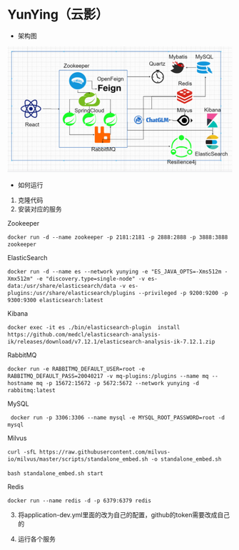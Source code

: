 # YunYing（云影）

- 架构图

![image-20241108002727024](images/image-20241108002727024.png)

- 如何运行

1. 克隆代码
2. 安装对应的服务

Zookeeper

```
docker run -d --name zookeeper -p 2181:2181 -p 2888:2888 -p 3888:3888 zookeeper
```

ElasticSearch

```
docker run -d --name es --network yunying -e "ES_JAVA_OPTS=-Xms512m -Xmx512m" -e "discovery.type=single-node" -v es-data:/usr/share/elasticsearch/data -v es-plugins:/usr/share/elasticsearch/plugins --privileged -p 9200:9200 -p 9300:9300 elasticsearch:latest
```

Kibana

```
docker exec -it es ./bin/elasticsearch-plugin  install https://github.com/medcl/elasticsearch-analysis-ik/releases/download/v7.12.1/elasticsearch-analysis-ik-7.12.1.zip
```

RabbitMQ

```
docker run -e RABBITMQ_DEFAULT_USER=root -e RABBITMQ_DEFAULT_PASS=20040217 -v mq-plugins:/plugins --name mq --hostname mq -p 15672:15672 -p 5672:5672 --network yunying -d rabbitmq:latest
```

MySQL

```
 docker run -p 3306:3306 --name mysql -e MYSQL_ROOT_PASSWORD=root -d mysql
```

Milvus

```
curl -sfL https://raw.githubusercontent.com/milvus-io/milvus/master/scripts/standalone_embed.sh -o standalone_embed.sh

bash standalone_embed.sh start
```

Redis

```
docker run --name redis -d -p 6379:6379 redis
```

3. 将application-dev.yml里面的改为自己的配置，github的token需要改成自己的

4. 运行各个服务

